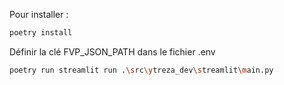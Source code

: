 Pour installer : 

```bash
poetry install
```

Définir la clé FVP_JSON_PATH dans le fichier .env


```bash
poetry run streamlit run .\src\ytreza_dev\streamlit\main.py
```







